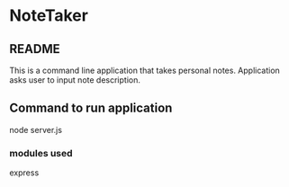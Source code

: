 # NoteTaker

## README
This is a command line application that takes personal notes.
Application asks user to input note description.

## Command to run application
node server.js


### modules used
express




